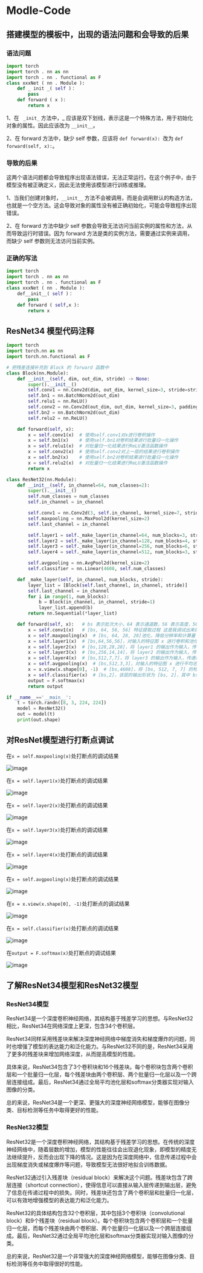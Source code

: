 # Modle-Code
## 搭建模型的模板中，出现的语法问题和会导致的后果

### 语法问题
```python
import torch 
import torch . nn as nn 
import torch . nn . functional as F  
class xxxNet ( nn . Module ):
    def _ init _( self )：
        pass
    def forward ( x ):
        return x 
```
1、在 ``` _init_``` 方法中，_ 应该是双下划线，表示这是一个特殊方法，用于初始化对象的属性。因此应该改为 ```__init__```。

2、在 forward 方法中，缺少 self 参数，应该将 ```def forward(x): ```改为 ```def forward(self, x):```。

### 导致的后果
这两个语法问题都会导致程序出现语法错误，无法正常运行。在这个例子中，由于模型没有被正确定义，因此无法使用该模型进行训练或推理。

1、当我们创建对象时，```__init__``` 方法不会被调用，而是会调用默认的构造方法，也就是一个空方法。这会导致对象的属性没有被正确初始化，可能会导致程序出现错误。

2、在 forward 方法中缺少 self 参数会导致无法访问当前实例的属性和方法，从而导致运行时错误。因为 forward 方法是类的实例方法，需要通过实例来调用，而缺少 self 参数则无法访问当前实例。

### 正确的写法
```python
import torch 
import torch . nn as nn 
import torch . nn . functional as F  
class xxxNet ( nn . Module ):
    def__init__( self )：
        pass
    def forward ( self,x ):
        return x 
```

## ResNet34 模型代码注释
```python
import torch
import torch.nn as nn
import torch.nn.functional as F

# 把残差连接补充到 Block 的 forward 函数中
class Block(nn.Module):
    def __init__(self, dim, out_dim, stride) -> None:
        super().__init__()
        self.conv1 = nn.Conv2d(dim, out_dim, kernel_size=3, stride=stride, padding=1)
        self.bn1 = nn.BatchNorm2d(out_dim)
        self.relu1 = nn.ReLU()
        self.conv2 = nn.Conv2d(out_dim, out_dim, kernel_size=3, padding=1)
        self.bn2 = nn.BatchNorm2d(out_dim)
        self.relu2 = nn.ReLU()

    def forward(self, x):
        x = self.conv1(x)  # 使用self.conv1对x进行卷积操作
        x = self.bn1(x)    # 使用self.bn1对卷积结果进行批量归一化操作
        x = self.relu1(x)  # 对批量归一化结果进行ReLU激活函数操作
        x = self.conv2(x)  # 使用self.conv2对上一层的结果进行卷积操作
        x = self.bn2(x)    # 使用self.bn2对卷积结果进行批量归一化操作
        x = self.relu2(x)  # 对批量归一化结果进行ReLU激活函数操作
        return x

class ResNet32(nn.Module):
    def __init__(self, in_channel=64, num_classes=2):
        super().__init__()
        self.num_classes = num_classes
        self.in_channel = in_channel

        self.conv1 = nn.Conv2d(3, self.in_channel, kernel_size=7, stride=2, padding=3)
        self.maxpooling = nn.MaxPool2d(kernel_size=2)
        self.last_channel = in_channel

        self.layer1 = self._make_layer(in_channel=64, num_blocks=3, stride=1)
        self.layer2 = self._make_layer(in_channel=128, num_blocks=4, stride=2)
        self.layer3 = self._make_layer(in_channel=256, num_blocks=6, stride=2)
        self.layer4 = self._make_layer(in_channel=512, num_blocks=3, stride=2)

        self.avgpooling = nn.AvgPool2d(kernel_size=2)
        self.classifier = nn.Linear(4608, self.num_classes)

    def _make_layer(self, in_channel, num_blocks, stride):
        layer_list = [Block(self.last_channel, in_channel, stride)]
        self.last_channel = in_channel
        for i in range(1, num_blocks):
            b = Block(in_channel, in_channel, stride=1)
            layer_list.append(b)
        return nn.Sequential(*layer_list)

    def forward(self, x):   # bs 表示批次大小，64 表示通道数，56 表示高度，56 表示宽度。
        x = self.conv1(x)   # [bs, 64, 56, 56] 特征提取过程 这是我调试出来的结果：[bs, 64, 112, 112]
        x = self.maxpooling(x)  # [bs, 64, 28, 28]池化，降低分辨率和计算量 这是我调试出来的结果：[bs,64,56,56]
        x = self.layer1(x)  # [bs,64,56,56]，对输入的特征图 x 进行卷积和池化操作，并将其传递给模型的第一层卷积块 layer1 进行处理。
        x = self.layer2(x)  # [bs,128,28,28]，将 layer1 的输出作为输入，传递给模型的第二层卷积块 layer2 进行处理。进行卷积和池化。
        x = self.layer3(x)  # [bs,256,14,14]，将 layer2 的输出作为输入，传递给模型的第三层卷积块 layer3 进行处理。进行卷积和池化。
        x = self.layer4(x)  # [bs,512,7,7]，将 layer3 的输出作为输入，传递给模型的第四层卷积块 layer4 进行处理。进行卷积和池化。
        x = self.avgpooling(x)  # [bs,512,3,3]，对输入的特征图 x 进行平均池化操作，将每个通道的特征图缩小为一个标量值。
        x = x.view(x.shape[0], -1)  # [bs,4608]，将 [bs, 512, 7, 7] 的特征图展平为一个形状为 [bs, 4608] 的向量。bs为8。
        x = self.classifier(x)  # [bs,2]，该层的输出形状为 [bs, 2]，其中 bs 表示批次大小，2 表示输出的类别数目。bs为8。
        output = F.softmax(x)
        return output

if __name__=='__main__':
    t = torch.randn([8, 3, 224, 224])
    model = ResNet32()
    out = model(t)
    print(out.shape)

```

## 对ResNet模型进行打断点调试
在```x = self.maxpooling(x)```处打断点的调试结果

![image](https://github.com/lichunying20/Modle-Code/assets/128216499/1c0d0af1-85aa-48c9-a948-5fb1c0931be4)

在```x = self.layer1(x)```处打断点的调试结果
 
![image](https://github.com/lichunying20/Modle-Code/assets/128216499/43838797-1b5f-46ca-b6c5-689be2e54fb1)

在```x = self.layer2(x)```处打断点的调试结果

![image](https://github.com/lichunying20/Modle-Code/assets/128216499/32ef907a-5466-49e3-9933-5c59f804d806)

在```x = self.layer3(x)```处打断点的调试结果

![image](https://github.com/lichunying20/Modle-Code/assets/128216499/8248c5be-1246-49f0-8a20-2fa47440d11d)

在```x = self.layer4(x)```处打断点的调试结果

![image](https://github.com/lichunying20/Modle-Code/assets/128216499/bf5769ef-3472-4768-854c-12c376b8a1ac)

在```x = self.avgpooling(x)```处打断点的调试结果
       
![image](https://github.com/lichunying20/Modle-Code/assets/128216499/bccbd72d-2d11-4ef0-b79f-934209e96f97)

在```x = x.view(x.shape[0], -1)```处打断点的调试结果 
 
 ![image](https://github.com/lichunying20/Modle-Code/assets/128216499/d0bad255-9b75-4b51-8f0f-a4a2a216d079)

在```x = self.classifier(x)```处打断点的调试结果

![image](https://github.com/lichunying20/Modle-Code/assets/128216499/f8fda6c4-9c1e-40a7-a349-d201c862e29d)

在```output = F.softmax(x)```处打断点的调试结果

![image](https://github.com/lichunying20/Modle-Code/assets/128216499/a3700f59-c7b4-4700-b432-901078db677c)

## 了解ResNet34模型和ResNet32模型
### ResNet34模型
ResNet34是一个深度卷积神经网络，其结构基于残差学习的思想。与ResNet32相比，ResNet34在网络深度上更深，包含34个卷积层。

ResNet34同样采用残差块来解决深度神经网络中梯度消失和梯度爆炸的问题，同时也增强了模型的表达能力和泛化能力。与ResNet32不同的是，ResNet34采用了更多的残差块来增加网络深度，从而提高模型的性能。

具体来说，ResNet34包含了3个卷积块和16个残差块。每个卷积块包含两个卷积层和一个批量归一化层，每个残差块由两个卷积层、两个批量归一化层以及一个跨层连接组成。最后，ResNet34通过全局平均池化层和softmax分类器实现对输入图像的分类。

总的来说，ResNet34是一个更深、更强大的深度神经网络模型，能够在图像分类、目标检测等任务中取得更好的性能。

### ResNet32模型
ResNet32是一个深度卷积神经网络，其结构基于残差学习的思想。在传统的深度神经网络中，随着层数的增加，模型的性能往往会出现退化现象，即模型的精度无法继续提升，反而会出现下降的情况。这是因为在深度网络中，信息传递过程中会出现梯度消失或梯度爆炸等问题，导致模型无法很好地拟合训练数据。

ResNet32通过引入残差块（residual block）来解决这个问题。残差块包含了跨层连接（shortcut connection），使得信息可以直接从输入层传递到输出层，避免了信息在传递过程中的损失。同时，残差块还包含了两个卷积层和批量归一化层，可以有效地增强模型的表达能力和泛化能力。

ResNet32的具体结构包含32个卷积层，其中包括3个卷积块（convolutional block）和9个残差块（residual block）。每个卷积块包含两个卷积层和一个批量归一化层，而每个残差块由两个卷积层、两个批量归一化层以及一个跨层连接组成。最后，ResNet32通过全局平均池化层和softmax分类器实现对输入图像的分类。

总的来说，ResNet32是一个非常强大的深度神经网络模型，能够在图像分类、目标检测等任务中取得很好的性能。





